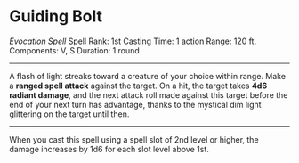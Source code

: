 # Guiding Bolt
*Evocation Spell*
Spell Rank: 1st 
Casting Time: 1 action
Range: 120 ft.
Components: V, S
Duration: 1 round

---

A flash of light streaks toward a creature of your choice within range. Make a **ranged spell attack** against the target. On a hit, the target takes **4d6 radiant damage**, and the next attack roll made against this target before the end of your next turn has advantage, thanks to the mystical dim light glittering on the target until then.

---

When you cast this spell using a spell slot of 2nd level or higher, the damage increases by 1d6 for each slot level above 1st.